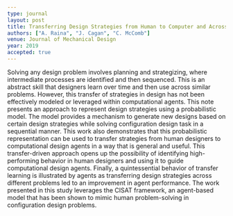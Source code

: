 ```yaml
---
type: journal
layout: post
title: Transferring Design Strategies from Human to Computer and Across Design Problems
authors: ["A. Raina", "J. Cagan", "C. McComb"]
venue: Journal of Mechanical Design
year: 2019
accepted: true
---
```

Solving any design problem involves planning and strategizing, where intermediate processes are identified and then sequenced. This is an abstract skill that designers learn over time and then use across similar problems. However, this transfer of strategies in design has not been effectively modeled or leveraged within computational agents. This note presents an approach to represent design strategies using a probabilistic model. The model provides a mechanism to generate new designs based on certain design strategies while solving configuration design task in a sequential manner. This work also demonstrates that this probabilistic representation can be used to transfer strategies from human designers to computational design agents in a way that is general and useful. This transfer-driven approach opens up the possibility of identifying high-performing behavior in human designers and using it to guide computational design agents. Finally, a quintessential behavior of transfer learning is illustrated by agents as transferring design strategies across different problems led to an improvement in agent performance. The work presented in this study leverages the CISAT framework, an agent-based model that has been shown to mimic human problem-solving in configuration design problems.
